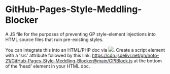 # GitHub-Pages-Style-Meddling-Blocker
A JS file for the purposes of preventing GP style-element injections into HTML source files that ruin pre-existing styles.

You can integrate this into an HTML/PHP doc via <a href="https://www.jsdelivr.com/"><img src="https://img.shields.io/badge/-jsDelivr-%23F4802C?style=plastic&labelColor=white&logo=jsdelivr&logoColor=black"></a>. Create a script element with a 'src' attribute followed by this link: https://cdn.jsdelivr.net/gh/noto-21/GitHub-Pages-Style-Meddling-Blocker@main/GPIBlock.js at the bottom of the 'head' element in your HTML doc.
